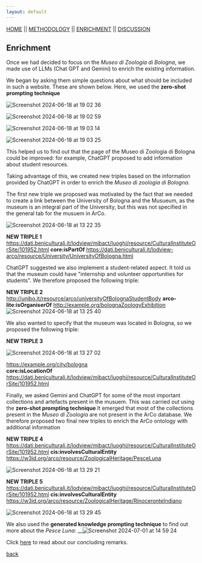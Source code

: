 ```yaml
---
layout: default
---
```

[HOME](https://eli-aga.github.io/project-AE/) || [METHODOLOGY](./another-page.html) || [ENRICHMENT](./another-page3.html) || [DISCUSSION](./another-page2.html)



## Enrichment

Once we had decided to focus on the _Museo di Zoologia di Bologna_, we made use of LLMs (Chat GPT and Gemini) to enrich the existing information.

We began by asking them simple questions about what should be included in such a website. These are shown below. Here, we used the **zero-shot prompting technique**

![Screenshot 2024-06-18 at 19 02 36](https://github.com/eli-aga/project-AE/assets/171020684/598dbd15-07f2-4df8-b4f5-4342d20dec27)

![Screenshot 2024-06-18 at 19 02 59](https://github.com/eli-aga/project-AE/assets/171020684/5a718aac-e6b2-42d3-a696-ce4f9e8b0b20)

![Screenshot 2024-06-18 at 19 03 14](https://github.com/eli-aga/project-AE/assets/171020684/8cec874a-0770-4b71-83c8-8b55e388ab4c)

![Screenshot 2024-06-18 at 19 03 25](https://github.com/eli-aga/project-AE/assets/171020684/4536056f-5ab7-4394-a795-ca6cc0d7da76)


This helped us to find out that the page of the Museo di Zoologia di Bologna could be improved: for example, ChatGPT proposed to add information about student resources.

Taking advantage of this, we created new triples based on the information provided by ChatGPT in order to enrich the _Museo di zoologia di Bologna_.


The first new triple we proposed was motivated by the fact that we needed to create a link between the University of Bologna and the Musueum, as the museum is an integral part of the University, but this was not specified in the general tab for the musuem in ArCo.

![Screenshot 2024-06-18 at 13 22 35](https://github.com/eli-aga/project-AE/assets/171020684/5c8ea48e-eb9b-4b94-b1bc-8b3e0ef251a9)

**NEW TRIPLE 1**
https://dati.beniculturali.it/lodview/mibact/luoghi/resource/CulturalInstituteOrSite/101952.html 
**core:isPartOf**
https://dati.beniculturali.it/lodview-arco/resource/University/UniversityOfBologna.html 

ChatGPT suggested we also implement a student-related aspect. It told us that the museum could have "internship and volunteer opportunities for students".
We therefore proposed the following triple:

**NEW TRIPLE 2**
http://unibo.it/resource/arco/universityOfBolognaStudentBody 
**arco-lite:isOrganiserOf**
http://example.org/bolognaZoologyExhibition
![Screenshot 2024-06-18 at 13 25 40](https://github.com/eli-aga/project-AE/assets/171020684/c61ae5fc-af0a-402a-ab6c-18974cb530fc)

We also wanted to specify that the museum was located in Bologna, so we proposed the following triple:

**NEW TRIPLE 3**

![Screenshot 2024-06-18 at 13 27 02](https://github.com/eli-aga/project-AE/assets/171020684/670a1125-4df5-4e05-91c5-a30662c6b03c)

https://example.org/city/bologna   
**core:isLocationOf**
https://dati.beniculturali.it/lodview/mibact/luoghi/resource/CulturalInstituteOrSite/101952.html

Finally, we asked Gemini and ChatGPT for some of the most important collections and artefacts present in the musuem. This was carried out using the **zero-shot prompting technique** It emerged that most of the collections present in the _Museo di Zoologia_ are not present in the ArCo database. We therefore proposed two final new triples to enrich the ArCo ontology with additional information


**NEW TRIPLE 4**
https://dati.beniculturali.it/lodview/mibact/luoghi/resource/CulturalInstituteOrSite/101952.html 
**cis:involvesCulturalEntity**
https://w3id.org/arco/resource/ZoologicalHeritage/PesceLuna

![Screenshot 2024-06-18 at 13 29 21](https://github.com/eli-aga/project-AE/assets/171020684/a79775f4-133f-424b-b494-1ebc6ac28d0d)


**NEW TRIPLE 5**
https://dati.beniculturali.it/lodview/mibact/luoghi/resource/CulturalInstituteOrSite/101952.html 
**cis:involvesCulturalEntity**
https://w3id.org/arco/resource/ZoologicalHeritage/RinoceronteIndiano 

![Screenshot 2024-06-18 at 13 29 45](https://github.com/eli-aga/project-AE/assets/171020684/37be422e-2b1c-475e-b6e4-a1407a236788)

We also used the **generated knowledge prompting technique** to find out more about the _Pesce Luna_:
__![Screenshot 2024-07-01 at 14 59 24](https://github.com/eli-aga/project-AE/assets/171020684/747aa874-e261-4257-a2f9-1bb4c6e2d06d)



Click [here](./another-page2.html) to read about our concluding remarks.


[back](./)
